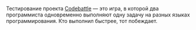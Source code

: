 Тестирование проекта [Codebattle](https://codebattle.hexlet.io/) — это игра, в которой два программиста одновременно выполняют одну задачу на разных языках программирования. Кто выполнил быстрее, тот побеждает.
